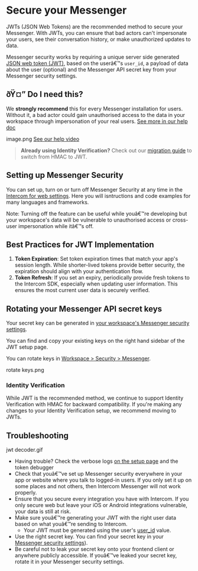 # Secure your Messenger

JWTs (JSON Web Tokens) are the recommended method to secure your Messenger. With JWTs, you can ensure that bad actors can't impersonate your users, see their conversation history, or make unauthorized updates to data.

Messenger security works by requiring a unique server side generated [JSON web token (JWT)](https://jwt.io/introduction), based on the userâ€™s `user_id`, a payload of data about the user (optional) and the Messenger API secret key from your Messenger security settings.

## ðŸ¤” Do I need this?

We **strongly recommend** this for every Messenger installation for users. Without it, a bad actor could gain unauthorised access to the data in your workspace through impersonation of your real users. [See more in our help doc](https://www.intercom.com/help/en/articles/10589769-authenticating-users-in-the-messenger-with-json-web-tokens-jwts)

image.png
[See our help video](https://www.loom.com/share/b48b9f5e7f9a4d89948e40cf8a8db7b4)

> **Already using Identity Verification?** Check out our [migration guide](https://www.intercom.com/help/en/articles/10807823-migrating-from-identity-verification-to-messenger-security-with-jwts) to switch from HMAC to JWT.

## Setting up Messenger Security

You can set up, turn on or turn off Messenger Security at any time in the [Intercom for web settings](https://app.intercom.com/a/apps/_/settings/channels/messenger/security). Here you will isntructions and code examples for many languages and frameworks.

Note: Turning off the feature can be useful while youâ€™re developing but your workspace's data will be vulnerable to unauthorised access or cross-user impersonation while itâ€™s off.

## Best Practices for JWT Implementation

1. **Token Expiration**: Set token expiration times that match your app's session length. While shorter-lived tokens provide better security, the expiration should align with your authentication flow.
2. **Token Refresh**: If you set an expiry, periodically provide fresh tokens to the Intercom SDK, especially when updating user information. This ensures the most current user data is securely verified.

## Rotating your Messenger API secret keys

Your secret key can be generated in [your workspace's Messenger security settings](https://app.intercom.com/a/apps/_/settings/channels/messenger/security).

You can find and copy your existing keys on the right hand sidebar of the JWT setup page.

You can rotate keys in [Workspace > Security > Messenger](https://app.intercom.com/a/apps/_/settings/workspace/security?section=&tab=messenger-security).

rotate keys.png

### Identity Verification

While JWT is the recommended method, we continue to support Identity Verification with HMAC for backward compatibility. If you're making any changes to your Identity Verification setup, we recommend moving to JWTs.

## Troubleshooting

jwt decoder.gif

- Having trouble? Check the verbose logs [on the setup page](https://app.intercom.com/a/apps/_/settings/channels/messenger/security?section=messenger-security&tab=web) and the token debugger
- Check that youâ€™ve set up Messenger security everywhere in your app or website where you talk to logged-in users. If you only set it up on some places and not others, then Intercom Messenger will not work properly.
- Ensure that you secure every integration you have with Intercom. If you only secure web but leave your iOS or Android integrations vulnerable, your data is still at risk.
- Make sure youâ€™re generating your JWT with the right user data based on what youâ€™re sending to Intercom.
  - Your JWT must be generated using the user's [user_id](https://www.intercom.com/help/en/articles/268-what-is-user_id-and-why-would-i-want-to-use-it#h_26e49485a5) value.
- Use the right secret key. You can find your secret key in your [Messenger security settings](https://app.intercom.com/a/apps/_/settings/workspace/security?tab=messenger-security)).
- Be careful not to leak your secret key onto your frontend client or anywhere publicly accessible. If youâ€™ve leaked your secret key, rotate it in your Messenger security settings.

